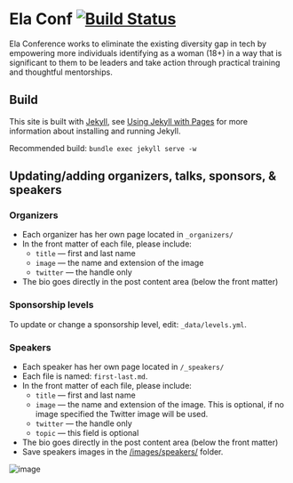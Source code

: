 # Ela Conf [![Build Status](https://travis-ci.org/elaconf/elaconf.github.io.svg)](https://travis-ci.org/elaconf/elaconf.github.io)

Ela Conference works to eliminate the existing diversity gap in tech by empowering more individuals identifying as a woman (18+) in a way that is significant to them to be leaders and take action through practical training and thoughtful mentorships.

## Build

This site is built with [Jekyll](http://jekyllrb.com/), see [Using Jekyll with Pages](https://help.github.com/articles/using-jekyll-with-pages/) for more information about installing and running Jekyll.

Recommended build: `bundle exec jekyll serve -w`

## Updating/adding organizers, talks, sponsors, & speakers

### Organizers

* Each organizer has her own page located in `_organizers/`
* In the front matter of each file, please include:
  - `title` &mdash; first and last name
  - `image` &mdash; the name and extension of the image
  - `twitter` &mdash; the handle only
* The bio goes directly in the post content area (below the front matter)

### Sponsorship levels

To update or change a sponsorship level, edit: `_data/levels.yml`.


### Speakers

* Each speaker has her own page located in `/_speakers/`
* Each file is named: `first-last.md`.
* In the front matter of each file, please include:
  - `title` &mdash; first and last name
  - `image` &mdash; the name and extension of the image. This is optional, if no image specified the Twitter image will be used.
  - `twitter` &mdash; the handle only
  - `topic` &mdash; this field is optional
* The bio goes directly in the post content area (below the front matter)
* Save speakers images in the [/images/speakers/](https://github.com/elaconf/elaconf.github.io/tree/master/images/speakers) folder.

![image](https://cloud.githubusercontent.com/assets/2180540/10857560/2b1f4af8-7f25-11e5-951f-b817bbc24217.png)


<!--
### Sponsors

* You can add or update sponsors from the [sponsors.yml](https://github.com/elaconf/elaconf.github.io/blob/master/_data/sponsors.yml) file. Please include:
  - `name` &mdash; name of the sponsor
  - `site` &mdash; URL to the sponsor's site
  - `image` &mdash; file name and extension of the sponsor's logo
  - `type` &mdash; the level of sponsorship taken from the [Sponsorship Packages](http://elaconf.com/sponsorship-packages/) page
* Save sponsor images in the [/images/sponsors/](https://github.com/elaconf/elaconf.github.io/tree/master/images/sponsors) folder.

### Talks

* Each talk has its own page located in `/agenda/_posts/`
* Each file is named: `yyyy-mm-dd-talk-title.md`
* In the front matter of each file, please include:
  - `title` &mdash; title of the talk
  - `time` &mdash; start and end time of the talk
  - `room` &mdash; the room assigned
  - `speakers` &mdash; list of speakers givin the talk
  - `date` &mdash; the date and time in 24-hour format
  - `breakout` &mdash; if the talk is during a breakout session add the number `breakout: 1` or `breakout: 2`
* The talk abstract goes directly in the post content area (below the front matter)

![image](https://cloud.githubusercontent.com/assets/2180540/10857537/07e55e1a-7f25-11e5-8604-b4d5eee38c28.png)

-->
